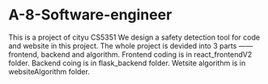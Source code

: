 # A-8-Software-engineer
This is a project of cityu CS5351 
We design a safety detection tool for code and website in this project.
The whole project is devided into 3 parts —— frontend, backend and algorithm.
Frontend coding is in react_frontendV2 folder.
Backend coing is in flask_backend folder.
Wetsite algorithm is in websiteAlgorithm folder.
